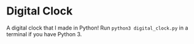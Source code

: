 # Digital Clock
A digital clock that I made in Python! Run `python3 digital_clock.py` in a terminal if you have Python 3.
